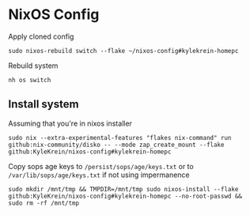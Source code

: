 # NixOS Config

Apply cloned config
~~~
sudo nixos-rebuild switch --flake ~/nixos-config#kylekrein-homepc
~~~

Rebuild system
~~~
nh os switch
~~~

## Install system
Assuming that you're in nixos installer
~~~
sudo nix --extra-experimental-features "flakes nix-command" run github:nix-community/disko -- --mode zap_create_mount --flake github:KyleKrein/nixos-config#kylekrein-homepc
~~~

Copy sops age keys to `/persist/sops/age/keys.txt` or to `/var/lib/sops/age/keys.txt` if not using impermanence

~~~
sudo mkdir /mnt/tmp && TMPDIR=/mnt/tmp sudo nixos-install --flake github:KyleKrein/nixos-config#kylekrein-homepc --no-root-passwd && sudo rm -rf /mnt/tmp
~~~
